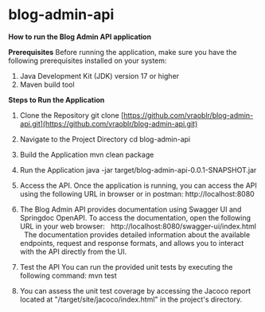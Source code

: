 # blog-admin-api
**How to run the Blog Admin API application**

**Prerequisites**
Before running the application, make sure you have the following prerequisites installed on your system:
1. Java Development Kit (JDK) version 17 or higher
2. Maven build tool

**Steps to Run the Application**
1. Clone the Repository
    git clone [https://github.com/vraoblr/blog-admin-api.git](https://github.com/vraoblr/blog-admin-api.git)
    
2. Navigate to the Project Directory
   cd blog-admin-api

3. Build the Application
   mvn clean package

4. Run the Application
   java -jar target/blog-admin-api-0.0.1-SNAPSHOT.jar

5. Access the API. 
    Once the application is running, you can access the API using the following URL in browser or in postman:
    http://localhost:8080
    
6. The Blog Admin API provides documentation using Swagger UI and Springdoc OpenAPI. To access the documentation, open the following URL in your web browser:
     http://localhost:8080/swagger-ui/index.html  
   The documentation provides detailed information about the available endpoints, request and response formats, and allows you to interact with the API directly from the UI.

8. Test the API
   You can run the provided unit tests by executing the following command:
    mvn test

9. You can assess the unit test coverage by accessing the Jacoco report located at "/target/site/jacoco/index.html" in the project's directory.



